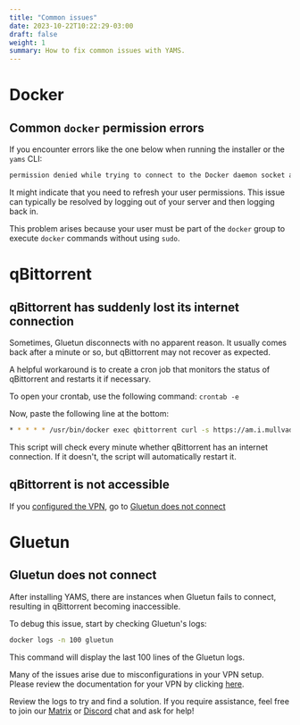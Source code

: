 ```yaml
---
title: "Common issues"
date: 2023-10-22T10:22:29-03:00
draft: false
weight: 1
summary: How to fix common issues with YAMS.
---
```


# Docker

## Common `docker` permission errors

If you encounter errors like the one below when running the installer or the `yams` CLI:

```sh
permission denied while trying to connect to the Docker daemon socket at unix:///var/run/docker.sock:
```

It might indicate that you need to refresh your user permissions. This issue can typically be resolved by logging out of your server and then logging back in.

This problem arises because your user must be part of the `docker` group to execute `docker` commands without using `sudo`.

# qBittorrent

## qBittorrent has suddenly lost its internet connection

Sometimes, Gluetun disconnects with no apparent reason. It usually comes back after a minute or so, but qBittorrent may not recover as expected.

A helpful workaround is to create a cron job that monitors the status of qBittorrent and restarts it if necessary.

To open your crontab, use the following command: `crontab -e`

Now, paste the following line at the bottom:

```bash
* * * * * /usr/bin/docker exec qbittorrent curl -s https://am.i.mullvad.net/connected || /usr/bin/docker restart qbittorrent
```

This script will check every minute whether qBittorrent has an internet connection. If it doesn't, the script will automatically restart it.

## qBittorrent is not accessible

If you [configured the VPN](/install/steps/#vpn), go to [Gluetun does not connect](#gluetun-does-not-connect)

# Gluetun

## Gluetun does not connect

After installing YAMS, there are instances when Gluetun fails to connect, resulting in qBittorrent becoming inaccessible.

To debug this issue, start by checking Gluetun's logs:

```bash
docker logs -n 100 gluetun
```

This command will display the last 100 lines of the Gluetun logs.

Many of the issues arise due to misconfigurations in your VPN setup. Please review the documentation for your VPN by clicking [here](/advanced/vpn).

Review the logs to try and find a solution. If you require assistance, feel free to join our [Matrix](https://matrix.to/#/#yams-space:rogs.me) or [Discord](https://discord.gg/Gwae3tNMST) chat and ask for help!
